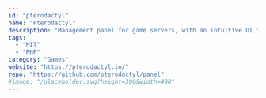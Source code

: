 ```yaml
---
id: "pterodactyl"
name: "Pterodactyl"
description: "Management panel for game servers, with an intuitive UI for end users."
tags:
  - "MIT"
  - "PHP"
category: "Games"
website: "https://pterodactyl.io/"
repo: "https://github.com/pterodactyl/panel"
#image: "/placeholder.svg?height=300&width=400"
---
```


